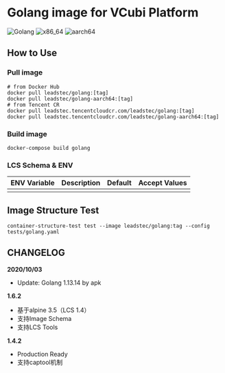 # Golang image for VCubi Platform

![Golang](https://img.shields.io/badge/Golang-1.13.14,_latest-blue)
![x86_64](https://img.shields.io/badge/x86_64-supported-brightgreen)
![aarch64](https://img.shields.io/badge/aarch64-supported-brightgreen)

## How to Use

### Pull image
    # from Docker Hub
    docker pull leadstec/golang:[tag]
    docker pull leadstec/golang-aarch64:[tag]
    # from Tencent CR
    docker pull leadstec.tencentcloudcr.com/leadstec/golang:[tag]
    docker pull leadstec.tencentcloudcr.com/leadstec/golang-aarch64:[tag]

### Build image
    docker-compose build golang

### LCS Schema & ENV

| ENV Variable              | Description               | Default | Accept Values |
|---------------------------|---------------------------|---------|---------------|
|  |                       |    |               |

## Image Structure Test
    container-structure-test test --image leadstec/golang:tag --config tests/golang.yaml

## CHANGELOG

**2020/10/03**
* Update: Golang 1.13.14 by apk

**1.6.2**
* 基于alpine 3.5（LCS 1.4）
* 支持Image Schema
* 支持LCS Tools

**1.4.2**

* Production Ready
* 支持captool机制


